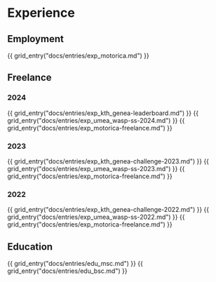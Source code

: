# Experience

## Employment

<div class="grid cards" markdown>

{{ grid_entry("docs/entries/exp_motorica.md") }}

</div>

## Freelance

### 2024

<div class="grid cards" markdown>

{{ grid_entry("docs/entries/exp_kth_genea-leaderboard.md") }}
{{ grid_entry("docs/entries/exp_umea_wasp-ss-2024.md") }}
{{ grid_entry("docs/entries/exp_motorica-freelance.md") }}

</div>

### 2023

<div class="grid cards" markdown>

{{ grid_entry("docs/entries/exp_kth_genea-challenge-2023.md") }}
{{ grid_entry("docs/entries/exp_umea_wasp-ss-2023.md") }}
{{ grid_entry("docs/entries/exp_motorica-freelance.md") }}

</div>

### 2022

<div class="grid cards" markdown>

{{ grid_entry("docs/entries/exp_kth_genea-challenge-2022.md") }}
{{ grid_entry("docs/entries/exp_umea_wasp-ss-2022.md") }}
{{ grid_entry("docs/entries/exp_motorica-freelance.md") }}

</div>

## Education

<div class="grid cards" markdown>

{{ grid_entry("docs/entries/edu_msc.md") }}
{{ grid_entry("docs/entries/edu_bsc.md") }}

</div>
